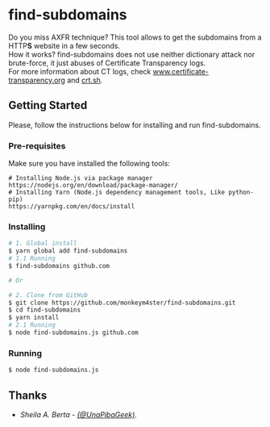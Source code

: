 # find-subdomains

Do you miss AXFR technique? This tool allows to get the subdomains from a HTTP**S** website in a few seconds.  
How it works? find-subdomains does not use neither dictionary attack nor brute-force, it just abuses of Certificate Transparency logs.  
For more information about CT logs, check www.certificate-transparency.org and [crt.sh](https://crt.sh/).

## Getting Started
Please, follow the instructions below for installing and run find-subdomains.

### Pre-requisites
Make sure you have installed the following tools:

```
# Installing Node.js via package manager
https://nodejs.org/en/download/package-manager/
# Installing Yarn (Node.js dependency management tools, Like python-pip)
https://yarnpkg.com/en/docs/install
```

### Installing
```bash
# 1. Global install
$ yarn global add find-subdomains
# 1.1 Running
$ find-subdomains github.com

# Or

# 2. Clone from GitHub
$ git clone https://github.com/monkeym4ster/find-subdomains.git
$ cd find-subdomains
$ yarn install
# 2.1 Running
$ node find-subdomains.js github.com
```

### Running
```bash
$ node find-subdomains.js
```

## Thanks
* *Sheila A. Berta - [(@UnaPibaGeek)](https://www.twitter.com/UnaPibaGeek).*
